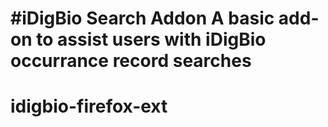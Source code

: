 #iDigBio Search Addon
A basic add-on to assist users with iDigBio occurrance record searches
=======
# idigbio-firefox-ext

